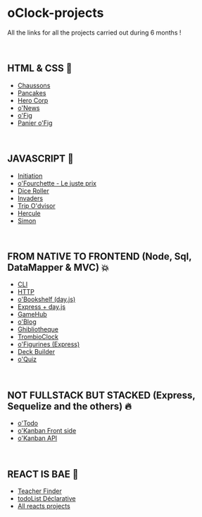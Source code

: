 # oClock-projects
All the links for all the projects carried out during 6 months !

<br/>

## HTML & CSS 🎨
- [Chaussons](https://github.com/O-clock-Cheesecake/S01E03-Chaussons-box-model-mMormin)
- [Pancakes](https://github.com/O-clock-Cheesecake/S01E02-challenge-pancakes-mMormin)
- [Hero Corp](https://github.com/O-clock-Cheesecake/S01E03-challenge-hero-corp-mMormin)
- [o'News](https://github.com/O-clock-Cheesecake/S01E06-atelier-pair-oNews-mMormin-sPolgar)
- [o'Fig](https://github.com/O-clock-Cheesecake/S01E04-challenge-oFig-mMormin)
- [Panier o'Fig](https://github.com/O-clock-Cheesecake/S01E07-challenge-ofig-panier-mMormin)

<br/>

## JAVASCRIPT 🚀
- [Initiation](https://github.com/O-clock-Cheesecake/S02E01-Quizz-js-mMormin)
- [o'Fourchette - Le juste prix](https://github.com/O-clock-Cheesecake/S02E02-Fourchette-mMormin)
- [Dice Roller](https://github.com/O-clock-Cheesecake/S02E04-Dice-roller-mMormin)
- [Invaders](https://github.com/O-clock-Cheesecake/S02E06-Invader-mMormin-mCollay)
- [Trip O'dvisor](https://github.com/O-clock-Cheesecake/S02E07-tripodvisor-mMormin#trip-odvisor-airplane)
- [Hercule](https://github.com/O-clock-Cheesecake/S02E09-hercule-2-le-retour-mMormin)
- [Simon](https://github.com/O-clock-Cheesecake/S02E09-Simon-mMormin)

<br/>

## FROM NATIVE TO FRONTEND (Node, Sql, DataMapper & MVC) 💥
- [CLI](https://github.com/O-clock-Cheesecake/S03E01-hit-mochine-mMormin)
- [HTTP](https://github.com/O-clock-Cheesecake/S03E02-hit-mochine-http-mMormin)
- [o'Bookshelf (day.js)](https://github.com/O-clock-Cheesecake/S03E03-bookshelf-mMormin)
- [Express + day.js](https://github.com/O-clock-Cheesecake/S03E04-worldtime-mMormin)
- [GameHub](https://github.com/O-clock-Cheesecake/S03E06-atelier-duo-GameHub-mMormin)
- [o'Blog](https://github.com/O-clock-Cheesecake/s03-PARCOURS-OBlog-mMormin)
- [Ghibliotheque](https://github.com/O-clock-Cheesecake/Ghibliotheque-mMormin)
- [TrombioClock](https://github.com/O-clock-Cheesecake/Trombinoclock-mMormin)
- [o'Figurines (Express)](https://github.com/O-clock-Cheesecake/oFig-Vo-mMormin)
- [Deck Builder](https://github.com/O-clock-Cheesecake/TripleTriad_Deck_Builder-mMormin)
- [o'Quiz](https://github.com/O-clock-Cheesecake/oQuiz-mMormin)

<br/>

## NOT FULLSTACK BUT STACKED (Express, Sequelize and the others) 🔥
- [o'Todo](https://github.com/O-clock-Cheesecake/parcours-S06-S07-OTodo-mMormin)
- [o'Kanban Front side](https://github.com/O-clock-Cheesecake/oKanban-Front_mMormin)
- [o'Kanban API](https://github.com/O-clock-Cheesecake/Okanban-API_mMormin)

<br/>

## REACT IS BAE 💎
- [Teacher Finder](https://github.com/O-clock-Cheesecake/teacherFinder_mMormin)
- [todoList Déclarative](https://github.com/O-clock-Cheesecake/todolist-declaratif_mMormin)
- [All reacts projects](https://github.com/mMormin/react-oclock_mMormin)
